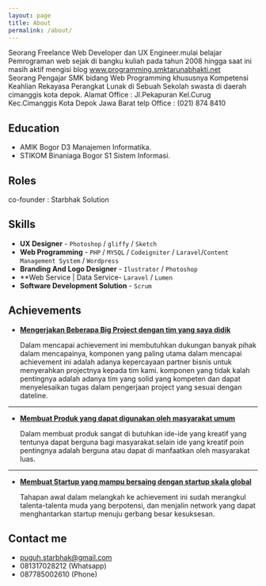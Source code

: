 ```yaml
---
layout: page
title: About
permalink: /about/
---
```

Seorang Freelance Web Developer dan UX Engineer.mulai belajar Pemrograman web sejak di bangku kuliah pada tahun 2008 hingga saat ini masih aktif mengisi blog www.programming.smktarunabhakti.net  
Seorang Pengajar SMK bidang Web Programming khususnya Kompetensi Keahlian Rekayasa Perangkat Lunak di Sebuah Sekolah swasta di daerah cimanggis kota depok.
Alamat Office : Jl.Pekapuran Kel.Curug Kec.Cimanggis Kota Depok Jawa Barat
telp Office   : (021) 874 8410

## Education

* AMIK Bogor D3 Manajemen Informatika.
* STIKOM Binaniaga Bogor S1 Sistem Informasi.


## Roles

co-founder : Starbhak Solution

## Skills

* **UX Designer** - `Photoshop` / `gliffy` / `Sketch` 
* **Web Programming** - `PHP` / `MYSQL` / `Codeigniter` / `Laravel`/`Content Management System` / `Wordpress` 
* **Branding And Logo Designer** - `Ilustrator` / `Photoshop` 
* **Web Service | Data Service- `Laravel` / `Lumen` 
* **Software Development Solution** - `Scrum`

    
    
## Achievements


* [**Mengerjakan Beberapa Big Project dengan tim yang saya didik**](#) 
   
   Dalam mencapai achievement ini membutuhkan dukungan banyak pihak dalam mencapainya, komponen yang paling utama dalam mencapai achievement ini adalah adanya kepercayaan partner bisnis untuk menyerahkan projectnya kepada tim kami.
   komponen yang tidak kalah pentingnya adalah adanya tim yang solid yang kompeten dan dapat menyelesaikan tugas dalam pengerjaan project yang sesuai dengan dateline.
   
***

* [**Membuat Produk yang dapat digunakan oleh masyarakat umum**](#) 

    Dalam membuat produk sangat di butuhkan ide-ide yang kreatif yang tentunya dapat berguna bagi masyarakat.selain ide yang kreatif poin pentingnya adalah berguna atau dapat di manfaatkan oleh masyarakat luas.

***

* [**Membuat Startup yang mampu bersaing dengan startup skala global**](#) 

   Tahapan awal dalam melangkah ke achievement ini sudah merangkul talenta-talenta muda yang berpotensi, dan menjalin network yang dapat menghantarkan startup menuju gerbang besar kesuksesan.


## Contact me

* [puguh.starbhak@gmail.com](mailto:puguh.starbhak@gmail.com)
* 081317028212 (Whatsapp)
* 087785002610 (Phone)
